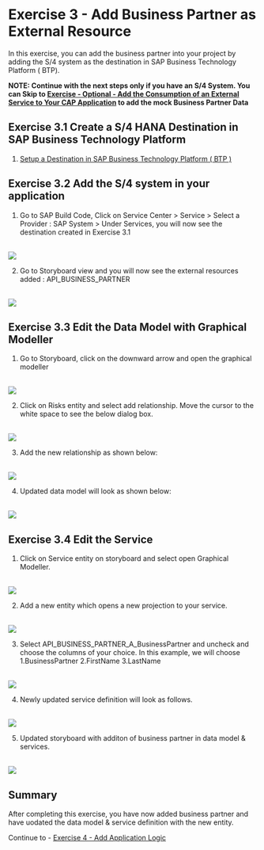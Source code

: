 # Exercise 3 - Add Business Partner as External Resource

In this exercise, you can add the business partner into your project by adding the S/4 system as the destination in SAP Business Technology Platform ( BTP).


**NOTE: Continue with the next steps only if you have an S/4 System. You can Skip to [Exercise - Optional - Add the Consumption of an External Service to Your CAP Application](https://developers.sap.com/tutorials/btp-app-ext-service-add-consumption.html#57122299-7acc-4afc-9c4a-87b95c9c2fd9) to add the mock Business Partner Data**


## Exercise 3.1 Create a S/4 HANA Destination in SAP Business Technology Platform

1. [Setup a Destination in SAP Business Technology Platform ( BTP )](https://help.sap.com/docs/business-rules/business-rules-capability-for-neo-environment/configure-destination-for-sap-s-4hana-cloud)

## Exercise 3.2 Add the S/4 system in your application

1. Go to SAP Build Code, Click on Service Center > Service > Select a Provider : SAP System > Under Services, you will now see the destination created in Exercise 3.1

<br>![](/exercises/ex3/images/adds4.png)

2. Go to Storyboard view and you will now see the external resources added : API_BUSINESS_PARTNER

<br>![](/exercises/ex3/images/storyboardbupa.png)

## Exercise 3.3 Edit the Data Model with Graphical Modeller

1. Go to Storyboard, click on the downward arrow and open the graphical modeller

<br>![](/exercises/ex3/images/opengrapmod.png)

2. Click on Risks entity and select add relationship. Move the cursor to the white space to see the below dialog box.

<br>![](/exercises/ex3/images/addrelationship.png)

3. Add the new relationship as shown below:

<br>![](/exercises/ex3/images/newrelationship.png)

4. Updated data model will look as shown below:

<br>![](/exercises/ex3/images/modifieddm.png)

## Exercise 3.4 Edit the Service

1. Click on Service entity on storyboard and select open Graphical Modeller.

<br>![](/exercises/ex3/images/storyboardservice.png)

2. Add a new entity which opens a new projection to your service.

<br>![](/exercises/ex3/images/addprojection.png)

3. Select API_BUSINESS_PARTNER_A_BusinessPartner and uncheck <all properties> and choose the columns of your choice. In this example, we will choose 
1.BusinessPartner
2.FirstName
3.LastName

<br>![](/exercises/ex3/images/selectcolumns.png)

4. Newly updated service definition will look as follows.

<br>![](/exercises/ex3/images/newservicedefinition.png)

5. Updated storyboard with additon of business partner in data model & services.

<br>![](/exercises/ex3/images/updatedstoryboardbupa.png)


## Summary

After completing this exercise, you have now added business partner and have uodated the data model & service definition with the new entity.

Continue to - [Exercise 4 - Add Application Logic](../ex4/README.md)
